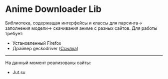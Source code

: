 # Anime Downloader Lib
Библиотека, содержащая интерфейсы и классы для парсинга-> заполнения модели-> скачивания аниме с разных сайтов.
Для работы требует:
- Установленный Firefox
- Драйвер geckodriver ([Ссылка](https://github.com/mozilla/geckodriver/releases/))
____
На данный момент реализованы сайты:
- Jut.su

